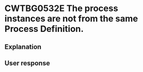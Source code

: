 # CWTBG0532E The process instances are not from the same Process Definition.

## Explanation

## User response